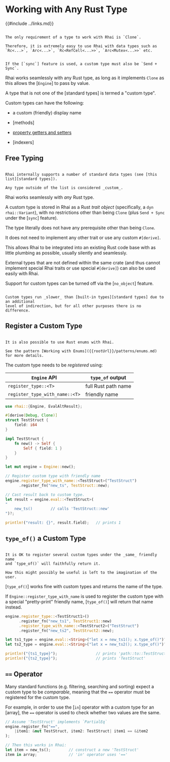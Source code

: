 Working with Any Rust Type
===========================

{{#include ../links.md}}

```admonish tip.side.wide "Tip: Shared types"

The only requirement of a type to work with Rhai is `Clone`.

Therefore, it is extremely easy to use Rhai with data types such as
`Rc<...>`, `Arc<...>`, `Rc<RefCell<...>>`, `Arc<Mutex<...>>` etc.
```

~~~admonish note.side.wide "Under `sync`"

If the [`sync`] feature is used, a custom type must also be `Send + Sync`.
~~~

Rhai works seamlessly with any Rust type, as long as it implements `Clone` as this allows the
[`Engine`] to pass by value.

A type that is not one of the [standard types] is termed a "custom type".

Custom types can have the following:

* a custom (friendly) display name

* [methods]

* [property getters and setters](getters/setters)

* [indexers]


Free Typing
-----------

```admonish question.side.wide "Why \\"Custom\\"?"

Rhai internally supports a number of standard data types (see [this list][standard types]).

Any type outside of the list is considered _custom_.
```

Rhai works seamlessly with _any_ Rust type.

A custom type is stored in Rhai as a Rust _trait object_ (specifically, a `dyn rhai::Variant`),
with no restrictions other than being `Clone` (plus `Send + Sync` under the [`sync`] feature).

The type literally does not have any prerequisite other than being `Clone`.

It does not need to implement any other trait or use any custom `#[derive]`.

This allows Rhai to be integrated into an existing Rust code base with as little plumbing as
possible, usually silently and seamlessly.

External types that are not defined within the same crate (and thus cannot implement special Rhai
traits or use special `#[derive]`) can also be used easily with Rhai.

Support for custom types can be turned off via the [`no_object`] feature.

```admonish warning.small "Custom types are slower"

Custom types run _slower_ than [built-in types][standard types] due to an additional
level of indirection, but for all other purposes there is no difference.
```


Register a Custom Type
----------------------

```admonish tip.side.wide "Tip: Working with enums"

It is also possible to use Rust enums with Rhai.

See the pattern [Working with Enums]({{rootUrl}}/patterns/enums.md) for more details.
```

The custom type needs to be _registered_ using:

| `Engine` API                   | `type_of` output    |
| ------------------------------ | ------------------- |
| `register_type::<T>`           | full Rust path name |
| `register_type_with_name::<T>` | friendly name       |

```rust
use rhai::{Engine, EvalAltResult};

#[derive(Debug, Clone)]
struct TestStruct {
    field: i64
}

impl TestStruct {
    fn new() -> Self {
        Self { field: 1 }
    }
}

let mut engine = Engine::new();

// Register custom type with friendly name
engine.register_type_with_name::<TestStruct>("TestStruct")
      .register_fn("new_ts", TestStruct::new);

// Cast result back to custom type.
let result = engine.eval::<TestStruct>(
"
    new_ts()        // calls 'TestStruct::new'
")?;

println!("result: {}", result.field);   // prints 1

```

`type_of()` a Custom Type
-------------------------

```admonish question.side.wide "Giving types the same name?"

It is OK to register several custom types under the _same_ friendly name
and `type_of()` will faithfully return it.

How this might possibly be useful is left to the imagination of the user.
```

[`type_of()`] works fine with custom types and returns the name of the type.

If `Engine::register_type_with_name` is used to register the custom type with a special
"pretty-print" friendly name, [`type_of()`] will return that name instead.

```rust
engine.register_type::<TestStruct1>()
      .register_fn("new_ts1", TestStruct1::new)
      .register_type_with_name::<TestStruct2>("TestStruct")
      .register_fn("new_ts2", TestStruct2::new);

let ts1_type = engine.eval::<String>("let x = new_ts1(); x.type_of()")?;
let ts2_type = engine.eval::<String>("let x = new_ts2(); x.type_of()")?;

println!("{ts1_type}");                 // prints 'path::to::TestStruct'
println!("{ts2_type}");                 // prints 'TestStruct'
```


`==` Operator
-------------

Many standard functions (e.g. filtering, searching and sorting) expect a custom type to be
_comparable_, meaning that the `==` operator must be registered for the custom type.

For example, in order to use the [`in`] operator with a custom type for an [array],
the `==` operator is used to check whether two values are the same.

```rust
// Assume 'TestStruct' implements `PartialEq`
engine.register_fn("==",
    |item1: &mut TestStruct, item2: TestStruct| item1 == &item2
);

// Then this works in Rhai:
let item = new_ts();        // construct a new 'TestStruct'
item in array;              // 'in' operator uses '=='
```
